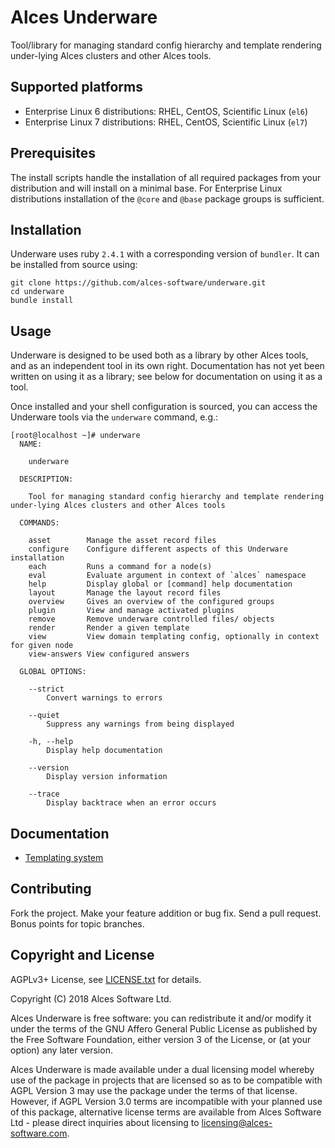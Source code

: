 # Alces Underware

Tool/library for managing standard config hierarchy and template rendering
under-lying Alces clusters and other Alces tools.

## Supported platforms

* Enterprise Linux 6 distributions: RHEL, CentOS, Scientific Linux (`el6`)
* Enterprise Linux 7 distributions: RHEL, CentOS, Scientific Linux (`el7`)

## Prerequisites

The install scripts handle the installation of all required packages from your
distribution and will install on a minimal base.  For Enterprise Linux
distributions installation of the `@core` and `@base` package groups is
sufficient.

## Installation

Underware uses ruby `2.4.1` with a corresponding version of `bundler`. It can
be installed from source using:

```
git clone https://github.com/alces-software/underware.git
cd underware
bundle install
```

## Usage

Underware is designed to be used both as a library by other Alces tools, and as
an independent tool in its own right. Documentation has not yet been written on
using it as a library; see below for documentation on using it as a tool.

Once installed and your shell configuration is sourced, you can access the
Underware tools via the `underware` command, e.g.:

```
[root@localhost ~]# underware
  NAME:

    underware

  DESCRIPTION:

    Tool for managing standard config hierarchy and template rendering under-lying Alces clusters and other Alces tools

  COMMANDS:

    asset        Manage the asset record files
    configure    Configure different aspects of this Underware installation
    each         Runs a command for a node(s)
    eval         Evaluate argument in context of `alces` namespace
    help         Display global or [command] help documentation
    layout       Manage the layout record files
    overview     Gives an overview of the configured groups
    plugin       View and manage activated plugins
    remove       Remove underware controlled files/ objects
    render       Render a given template
    view         View domain templating config, optionally in context for given node
    view-answers View configured answers

  GLOBAL OPTIONS:

    --strict
        Convert warnings to errors

    --quiet
        Suppress any warnings from being displayed

    -h, --help
        Display help documentation

    --version
        Display version information

    --trace
        Display backtrace when an error occurs
```

## Documentation

- [Templating system](docs/templating-system.md)

## Contributing

Fork the project. Make your feature addition or bug fix. Send a pull request.
Bonus points for topic branches.

## Copyright and License

AGPLv3+ License, see [LICENSE.txt](LICENSE.txt) for details.

Copyright (C) 2018 Alces Software Ltd.

Alces Underware is free software: you can redistribute it and/or modify it
under the terms of the GNU Affero General Public License as published by the
Free Software Foundation, either version 3 of the License, or (at your option)
any later version.

Alces Underware is made available under a dual licensing model whereby use of
the package in projects that are licensed so as to be compatible with AGPL
Version 3 may use the package under the terms of that license. However, if AGPL
Version 3.0 terms are incompatible with your planned use of this package,
alternative license terms are available from Alces Software Ltd - please direct
inquiries about licensing to
[licensing@alces-software.com](mailto:licensing@alces-software.com).
